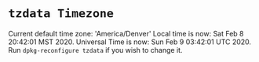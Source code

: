 # `tzdata Timezone`

Current default time zone: 'America/Denver'
Local time is now:      Sat Feb  8 20:42:01 MST 2020.
Universal Time is now:  Sun Feb  9 03:42:01 UTC 2020.
Run `dpkg-reconfigure tzdata` if you wish to change it.
